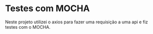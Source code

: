 # Testes com MOCHA

Neste projeto utilizei o axios para fazer uma requisição a uma api e fiz testes com o MOCHA.
